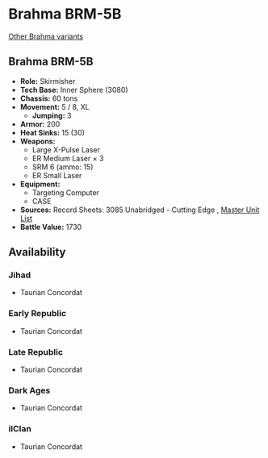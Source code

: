 # Brahma BRM-5B 

[Other Brahma variants](../brahma.md) 

## Brahma BRM-5B 

- **Role:** Skirmisher 
- **Tech Base:** Inner Sphere (3080) 
- **Chassis:** 60 tons 
- **Movement:** 5 / 8, XL 
  - **Jumping:** 3 
- **Armor:** 200 
- **Heat Sinks:** 15 (30) 
- **Weapons:** 
  - Large X-Pulse Laser 
  - ER Medium Laser × 3 
  - SRM 6 (ammo: 15) 
  - ER Small Laser 
- **Equipment:** 
  - Targeting Computer 
  - CASE 
- **Sources:** Record Sheets: 3085 Unabridged - Cutting Edge , [Master Unit List](http://masterunitlist.info/Unit/Details/427) 
- **Battle Value:** 1730 

## Availability 

### Jihad 

- Taurian Concordat 

### Early Republic 

- Taurian Concordat 

### Late Republic 

- Taurian Concordat 

### Dark Ages 

- Taurian Concordat 

### ilClan 

- Taurian Concordat 

